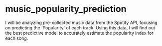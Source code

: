 # music_popularity_prediction
I will be analyzing pre-collected music data from the Spotify API, focusing on predicting the 'Popularity' of each track. Using this data, I will find out the best predictive model to accurately estimate the popularity index for each song. 
